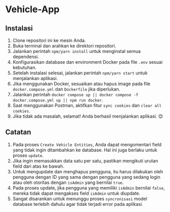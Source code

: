 # Vehicle-App

## Instalasi

1. Clone repositori ini ke mesin Anda.
2. Buka terminal dan arahkan ke direktori repositori.
3. Jalankan perintah `npm/yarn install` untuk menginstal semua dependensi.
4. Konfigurasikan database dan environment Docker pada file `.env` sesuai kebutuhan.
5. Setelah instalasi selesai, jalankan perintah `npm/yarn start` untuk menjalankan aplikasi.
6. Jika menggunakan Docker, sesuaikan atau hapus image pada file `docker.compose.yml` dan `Dockerfile` jika diperlukan.
7. Jalankan perintah `docker compose up || docker compose -f docker.compose.yml up || npm run docker`.
8. Saat menggunakan Postman, aktifkan fitur `sync cookies` dan `clear all cookies`.
9. Jika tidak ada masalah, selamat! Anda berhasil menjalankan aplikasi. 😊

## Catatan
1. Pada proses `Create Vehicle Entities`, Anda dapat mengomentari field yang tidak ingin ditambahkan ke database. Hal ini juga berlaku untuk proses `update`.
2. Jika ingin memasukkan data satu per satu, pastikan mengikuti urutan field dari atas ke bawah.
3. Untuk mengupdate dan menghapus pengguna, itu harus dilakukan oleh pengguna dengan ID yang sama dengan pengguna yang sedang login atau oleh otoritas dengan `isAdmin` yang bernilai `true`.
4. Pada proses update, jika pengguna yang memiliki `isAdmin` bernilai `false`, mereka tidak dapat mengakses field `isAdmin` untuk diupdate.
5. Sangat disarankan untuk menunggu proses `syncronisasi` model database terlebih dahulu agar tidak terjadi error pada aplikasi.
